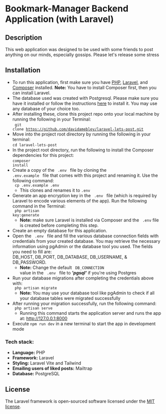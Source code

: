 # Bookmark-Manager Backend Application (with Laravel)

## Description
This web application was designed to be used with some friends to post anything on our minds, especially gossips. Please let's release some stress
## Installation
- To run this application, first make sure you have [PHP](https://www.php.net/manual/en/install.php), [Laravel](https://laravel.com/docs/9.x/installation), and [Composer](https://getcomposer.org/download/) installed. **Note:** You have to install Composer first, then you can install Laravel.
- The database used was created with Postgresql. Please make sure you have it installed or follow the instructions [here](https://www.postgresql.org/download/) to install it. You may use any database of your choice too.
- After installing these, clone this project repo onto your local machine by running the following in your Terminal:
<br /> <code> git clone https://github.com/davidamebley/laravel-lets-post.git </code>
- Move into the project root directory by running the following in your terminal:
<br /> <code>cd laravel-lets-post</code>
- In the project root directory, run the following to install the Composer dependencies for this project:
<br /> <code>composer install</code>
- Create a copy of the <code> .env </code> file by cloning the <code> .env.example </code> file that comes with this project and renaming it. 
Use the following command: 
<br /> <code> cp .env.example .env</code> 
    - This clones and renames it to <code>.env</code>
- Generate an app encryption key in the <code> .env </code> file (which is required by Laravel to encode various elements of the app). Run the following command in the Terminal:
<br /> <code> php artisan key:generate </code>
    - **Note:** make sure Laravel is installed via Composer and the <code> .env</code> file is created before completing this step.
- Create an empty database for this application.
- Open the <code> .env </code> file and fill the various database connection fields with credentials from your created database. You may retrieve the necessary information using pgAdmin or the database tool you used. The fields you need to fill are:
<br /> DB_HOST, DB_PORT, DB_DATABASE, DB_USERNAME, & DB_PASSWORD.
    - **Note:** Change the default <code> DB_CONNECTION </code> value in the <code> .env </code> file to __*'pgsql'*__ if you're using Postgres
- Run your database migrations after completing the credentials above with:
<br /> <code> php artisan migrate </code>
    - **Note:** You may use your database tool like pgAdmin to check if all your database tables were migrated successfully
- After running your migration successfully, run the following command:
<br /> <code> php artisan serve </code>
    - Running this command starts the application server and runs the app at: http://127.0.0.1:8000
- Execute <code>npm run dev</code> in a new terminal to start the app in development mode


### Tech stack:
- <strong>Language:</strong> PHP
- <strong>Framework:</strong> Laravel
- <strong>Styling:</strong> Laravel Vite and Tailwind
- <strong>Emailing users of liked posts:</strong> Mailtrap
- <strong>Database:</strong> PostgreSQL

## License

The Laravel framework is open-sourced software licensed under the [MIT license](https://opensource.org/licenses/MIT).

